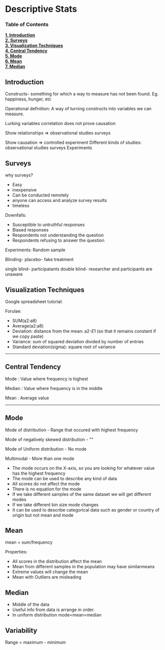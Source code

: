 
<h1>Descriptive Stats</h1>

### Table of Contents

**[1. Introduction](#introduction)**<br>
**[2. Surveys](#surveys)**<br>
**[3. Visualization Techniques](#visualization-techniques)**<br>
**[4. Central Tendency](#central-tendency)**<br>
**[5. Mode](#mode)**<br>
**[6. Mean](#mean)**<br>
**[7. Median](#median)**<br>


## Introduction
Constructs- something for which a way to measure has not been found. Eg. happiness, hunger, etc

Operational definition:
A way of turning constructs into variables we can measure.

Lurking variables
correlation does not prove causation

Show relationships => observational studies surveys

Show causation => controlled experiment
Different kinds of studies:
observational studies
surveys
Experiments


## Surveys
why surveys?
- Easy
- inexpensive
- Can be conducted remotely
- anyone can access and analyze survey results
- timeless

Downfalls:
- Susceptible to untruthful responses
- Biased responses
- Respondents not understanding the question
- Respondents refusing to answer the question

Experiments:
Random sample

Blinding- 
placebo- fake treatment

single blind- participatants
double blind- researcher and participants are unaware

## Visualization Techniques

Google spreadsheet tutorial:

Forulae:
  - SUM(a2:a8)
  - Average(a2:a8)
  - Deviation: distance from the mean: a2-$E$1 (so that it remains constant if we copy paste)
  - Variance: sum of squared deviation divided by number of entries
  - Standard deviation(sigma): square root of variance

---
## Central Tendency

Mode : Value where frequency is highest

Median : Value where frequency is in the middle

Mean : Average value

---

## Mode
Mode of distribution - Range that occured with highest frequency

Mode of negatively skewed distribution - ""

Mode of Uniform distribution - No mode

Multimodal - More than one mode

- The mode occurs on the X-axis, so you are looking for whatever value has the highest frequency
- The mode can be used to describe any kind of data
- All scores do not affect the mode
- There is no equation for the mode
- If we take different samples of the same dataset we will get different modes
- If we take different bin size mode changes
- It can be used to describe categorical data such as gender or country of origin but not mean and mode

## Mean
mean = sum/frequency

Properties:
- All scores in the distribution affect the mean
- Mean from different samples in the population may have similarmeans
- Extreme values will change the mean
- Mean with Outliers are misleading

## Median

- Middle of the data
- Useful info from data is arrange in order.
- In uniform distribution mode=mean=median

## Variability

Range = maximum - minimum 

